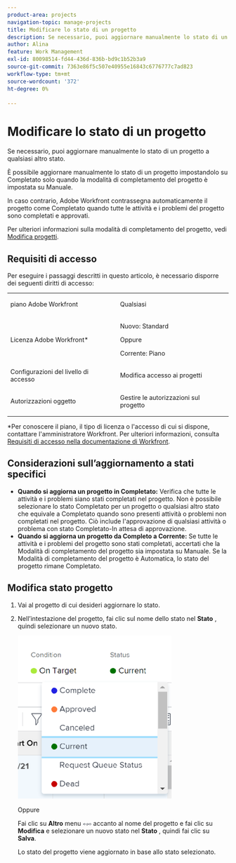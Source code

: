 ```yaml
---
product-area: projects
navigation-topic: manage-projects
title: Modificare lo stato di un progetto
description: Se necessario, puoi aggiornare manualmente lo stato di un progetto a qualsiasi altro stato. È possibile aggiornare manualmente lo stato di un progetto impostandolo su Completato solo quando la modalità di completamento del progetto è impostata su Manuale.
author: Alina
feature: Work Management
exl-id: 80098514-fd44-436d-836b-bd9c1b52b3a9
source-git-commit: 7363e86f5c507e40955e16843c6776777c7ad823
workflow-type: tm+mt
source-wordcount: '372'
ht-degree: 0%

---
```


# Modificare lo stato di un progetto

<!--Audited: 02/2024-->

Se necessario, puoi aggiornare manualmente lo stato di un progetto a qualsiasi altro stato.

È possibile aggiornare manualmente lo stato di un progetto impostandolo su Completato solo quando la modalità di completamento del progetto è impostata su Manuale.

In caso contrario, Adobe Workfront contrassegna automaticamente il progetto come Completato quando tutte le attività e i problemi del progetto sono completati e approvati.

Per ulteriori informazioni sulla modalità di completamento del progetto, vedi [Modifica progetti](/help/quicksilver/manage-work/projects/manage-projects/edit-projects.md).

## Requisiti di accesso

Per eseguire i passaggi descritti in questo articolo, è necessario disporre dei seguenti diritti di accesso:

<table style="table-layout:auto"> 
 <col> 
 <col> 
 <tbody> 
  <tr> 
   <td role="rowheader">piano Adobe Workfront</td> 
   <td> <p>Qualsiasi</p> </td> 
  </tr> 
  <tr> 
   <td role="rowheader">Licenza Adobe Workfront*</td> 
   <td> <p>Nuovo: Standard </p> 
   Oppure
   <p>Corrente: Piano </p>
   </td> 
  </tr> 
  <tr> 
   <td role="rowheader">Configurazioni del livello di accesso</td> 
   <td> <p>Modifica accesso ai progetti</p> </td> 
  </tr> 
  <tr> 
   <td role="rowheader">Autorizzazioni oggetto</td> 
   <td> <p>Gestire le autorizzazioni sul progetto</p> </td> 
  </tr> 
 </tbody> 
</table>

&#42;Per conoscere il piano, il tipo di licenza o l&#39;accesso di cui si dispone, contattare l&#39;amministratore Workfront. Per ulteriori informazioni, consulta [Requisiti di accesso nella documentazione di Workfront](/help/quicksilver/administration-and-setup/add-users/access-levels-and-object-permissions/access-level-requirements-in-documentation.md).

## Considerazioni sull’aggiornamento a stati specifici

* **Quando si aggiorna un progetto in Completato:** Verifica che tutte le attività e i problemi siano stati completati nel progetto. Non è possibile selezionare lo stato Completato per un progetto o qualsiasi altro stato che equivale a Completato quando sono presenti attività o problemi non completati nel progetto. Ciò include l&#39;approvazione di qualsiasi attività o problema con stato Completato-In attesa di approvazione.
* **Quando si aggiorna un progetto da Completo a Corrente:** Se tutte le attività e i problemi del progetto sono stati completati, accertati che la Modalità di completamento del progetto sia impostata su Manuale. Se la Modalità di completamento del progetto è Automatica, lo stato del progetto rimane Completato.

## Modifica stato progetto

1. Vai al progetto di cui desideri aggiornare lo stato.
1. Nell’intestazione del progetto, fai clic sul nome dello stato nel **Stato** , quindi selezionare un nuovo stato.

   ![](assets/change-project-status-in-header-drop-down-nwe-350x371.png)

   Oppure

   Fai clic su **Altro** menu ![](assets/qs-more-menu.png) accanto al nome del progetto e fai clic su **Modifica** e selezionare un nuovo stato nel **Stato** , quindi fai clic su **Salva**.

   Lo stato del progetto viene aggiornato in base allo stato selezionato.
